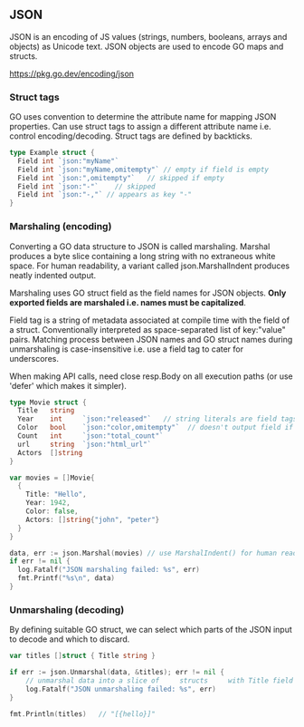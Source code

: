 ## JSON

JSON is an encoding of JS values (strings, numbers, booleans, arrays and objects) as Unicode text. JSON objects are used to encode GO maps and structs.

https://pkg.go.dev/encoding/json

### Struct tags

GO uses convention to determine the attribute name for mapping JSON properties. Can use struct tags to assign a different attribute name i.e. control encoding/decoding. Struct tags are defined by backticks.

```go
type Example struct {
  Field int `json:"myName"`
  Field int `json:"myName,omitempty"` // empty if field is empty
  Field int `json:",omitempty"`   // skipped if empty
  Field int `json:"-"`    // skipped
  Field int `json:"-,"` // appears as key "-"
}
```

### Marshaling (encoding)

Converting a GO data structure to JSON is called marshaling. Marshal produces a byte slice containing a long string with no extraneous white space. For human readability, a variant called json.MarshalIndent produces neatly indented output.

Marshaling uses GO struct field as the field names for JSON objects. **Only exported fields are marshaled i.e. names must be capitalized**.

Field tag is a string of metadata associated at compile time with the field of a struct. Conventionally interpreted as space-separated list of key:"value" pairs. Matching process between JSON names and GO struct names during unmarshaling is case-insensitive i.e. use a field tag to cater for underscores.

When making API calls, need close resp.Body on all execution paths (or use 'defer' which makes it simpler).

```go
type Movie struct {
  Title   string
  Year    int     `json:"released"`   // string literals are field tags
  Color   bool    `json:"color,omitempty"`  // doesn't output field if it is empty
  Count   int     `json:"total_count"`
  url     string  `json:"html_url"`
  Actors  []string
}

var movies = []Movie{
  {
    Title: "Hello",
    Year: 1942,
    Color: false,
    Actors: []string{"john", "peter"}
  }
}

data, err := json.Marshal(movies) // use MarshalIndent() for human readability
if err != nil {
  log.Fatalf("JSON marshaling failed: %s", err)
  fmt.Printf("%s\n", data)
}
```

### Unmarshaling (decoding)

By defining suitable GO struct, we can select which parts of the JSON input to decode and which to discard.

```go
var titles []struct { Title string }

if err := json.Unmarshal(data, &titles); err != nil {
    // unmarshal data into a slice of     structs     with Title field only
    log.Fatalf("JSON unmarshaling failed: %s", err)
}

fmt.Println(titles)   // "[{hello}]"
```
